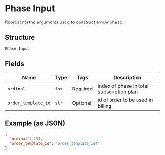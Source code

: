 
# Phase Input

Represents the arguments used to construct a new phase.

## Structure

`Phase Input`

## Fields

| Name | Type | Tags | Description |
|  --- | --- | --- | --- |
| `ordinal` | `int` | Required | index of phase in total subscription plan |
| `order_template_id` | `str` | Optional | id of order to be used in billing |

## Example (as JSON)

```json
{
  "ordinal": 234,
  "order_template_id": "order_template_id4"
}
```

